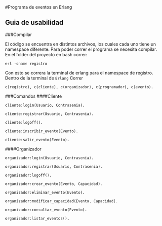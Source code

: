 #Programa de eventos en Erlang

## Guia de usabilidad

###Compilar

El código se encuentra en distintos archivos, los cuales cada uno tiene un namespace diferente. Para poder correr el programa se necesita compilar. En el folder del proyecto en bash correr:

```
erl -sname registro 
```

Con esto se correra la terminal de erlang para el namespace de registro. Dentro de la terminal de `Erlang` Correr

```
c(registro), c(cliente), c(organizador), c(programador), c(evento).
```
###Comandos
####Cliente

```
cliente:login(Usuario, Contrasenia).

cliente:registrar(Usuario, Contrasenia).

cliente:logoff().

cliente:inscribir_evento(Evento).

cliente:salir_evento(Evento).
```
  
####Organizador

```
organizador:login(Usuario, Contrasenia).

organizador:registrar(Usuario, Contrasenia).

organizador:logoff().

organizador:crear_evento(Evento, Capacidad).

organizador:eliminar_evento(Evento).

organizador:modificar_capacidad(Evento, Capacidad).

organizador:consultar_evento(Evento).

organizador:listar_eventos().
```
